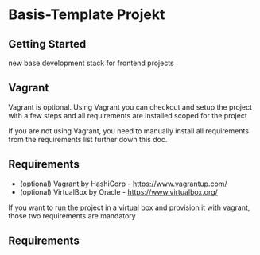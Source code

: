 # Basis-Template Projekt

Getting Started
---
new base development stack for frontend projects

Vagrant
---
Vagrant is optional. Using Vagrant you can checkout and setup the project with 
a few steps and all requirements are installed scoped for the project

If you are not using Vagrant, you need to manually install all requirements from 
the requirements list further down this doc.



Requirements
---
- (optional) Vagrant by HashiCorp - https://www.vagrantup.com/
- (optional) VirtualBox by Oracle - https://www.virtualbox.org/

If you want to run the project in a virtual box and provision it with vagrant, 
those two requirements are mandatory



Requirements
---
